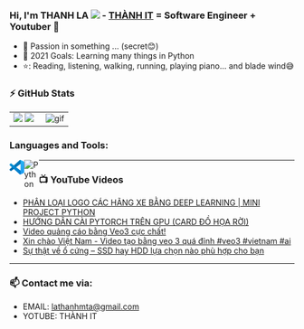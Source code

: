 ### Hi, I'm THANH LA <img src="https://media.giphy.com/media/hvRJCLFzcasrR4ia7z/giphy.gif" width="25px"> -  [THÀNH IT][website] = Software Engineer + Youtuber 🌻  


- 🔭 Passion in something ... (secret😊)
- 💪 2021 Goals: Learning many things in Python
- ⭐: Reading, listening, walking, running, playing piano... and blade wind😅

### :zap: GitHub Stats

<table>
<tr>
  <td width="48%">
    <img src="https://github-readme-stats.vercel.app/api?username=ThanhLa1802&show_icons=true&hide=contribs,issues&hide_border=true" />
    <img src="https://github-readme-stats.vercel.app/api/top-langs/?username=ThanhLa1802&layout=compact&show_icons=true&hide_border=true" />
  </td>
  <td width="52%"><img alt="gif" align="right" src=".github/assets/coding-freak.gif"/></td>
</tr>
<table>

### Languages and Tools:
<img align="left" alt="Visual Studio Code" width="26px" src="https://raw.githubusercontent.com/github/explore/80688e429a7d4ef2fca1e82350fe8e3517d3494d/topics/visual-studio-code/visual-studio-code.png" />
<img align="left" alt="Python" width="26px" src="https://upload.wikimedia.org/wikipedia/commons/thumb/0/0a/Python.svg/1200px-Python.svg.png" /> 

---

### 📺 YouTube Videos

<!-- YOUTUBE:START -->
- [PHÂN LOẠI LOGO CÁC HÃNG XE BẰNG DEEP LEARNING | MINI PROJECT PYTHON](https://www.youtube.com/watch?v=PdUK77O7J18)
- [HƯỚNG DẪN CÀI PYTORCH TRÊN GPU &lpar;CARD ĐỒ HỌA RỜI&rpar;](https://www.youtube.com/watch?v=dUdwrvPDwd4)
- [Video quảng cáo bằng Veo3 cực chất!](https://www.youtube.com/watch?v=_CCLztBQoso)
- [Xin chào Việt Nam - Video tạo bằng veo 3 quá đỉnh #veo3 #vietnam #ai](https://www.youtube.com/shorts/4yub1CvO_Yk)
- [Sự thật về ổ cứng  – SSD hay HDD lựa chọn nào phù hợp cho bạn](https://www.youtube.com/watch?v=sWwhLnIpzIk)
<!-- YOUTUBE:END -->

---

### 📫 Contact me via:
- EMAIL: lathanhmta@gmail.com
- YOTUBE: THÀNH IT

[website]: https://www.youtube.com/channel/UC9L5_YMFz8JfBeQtUic8-3A
